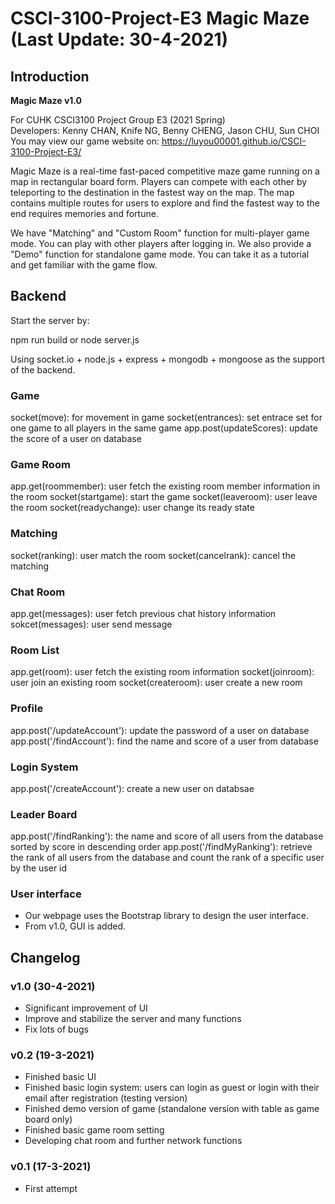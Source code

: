 # CSCI-3100-Project-E3 Magic Maze (Last Update: 30-4-2021)

## Introduction

**Magic Maze v1.0**

For CUHK CSCI3100 Project Group E3 (2021 Spring)  
Developers: Kenny CHAN, Knife NG, Benny CHENG, Jason CHU, Sun CHOI  
You may view our game website on: https://luyou00001.github.io/CSCI-3100-Project-E3/  

Magic Maze is a real-time fast-paced competitive maze game running on a map in rectangular board form. Players can compete with each other by teleporting to the destination in the fastest way on the map. The map contains multiple routes for users to explore and find the fastest way to the end requires memories and fortune.

We have "Matching" and "Custom Room" function for multi-player game mode. You can play with other players after logging in. We also provide a "Demo" function for standalone game mode. You can take it as a tutorial and get familiar with the game flow.

## Backend

Start the server by:

npm run build or node server.js

Using socket.io + node.js + express + mongodb + mongoose as the support of the backend.

### Game
socket(move): for movement in game
socket(entrances): set entrace set for one game to all players in the same game
app.post(updateScores): update the score of a user on database

### Game Room
app.get(roommember): user fetch the existing room member information in the room
socket(startgame): start the game
socket(leaveroom): user leave the room
socket(readychange): user change its ready state

### Matching
socket(ranking): user match the room
socket(cancelrank): cancel the matching

### Chat Room
app.get(messages): user fetch previous chat history information
sokcet(messages): user send message

### Room List
app.get(room): user fetch the existing room information
socket(joinroom): user join an existing room
socket(createroom): user create a new room

### Profile
app.post('/updateAccount'): update the password of a user on database
app.post('/findAccount'): find the name and score of a user from database

### Login System
app.post('/createAccount'): create a new user on databsae

### Leader Board
app.post('/findRanking'): the name and score of all users from the database sorted by score in descending order
app.post('/findMyRanking'): retrieve the rank of all users from the database and count the rank of a specific user by the user id

### User interface
* Our webpage uses the Bootstrap library to design the user interface.
* From v1.0, GUI is added.

## Changelog

### v1.0 (30-4-2021)
* Significant improvement of UI
* Improve and stabilize the server and many functions
* Fix lots of bugs

### v0.2 (19-3-2021)
* Finished basic UI
* Finished basic login system: users can login as guest or login with their email after registration (testing version)
* Finished demo version of game (standalone version with table as game board only)
* Finished basic game room setting
* Developing chat room and further network functions

### v0.1 (17-3-2021)
* First attempt
